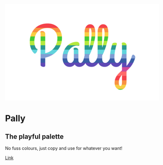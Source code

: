 ![Title](https://raw.githubusercontent.com/NiallEccles/pally/master/img/pally.png)
# Pally
## The playful palette

No fuss colours, just copy and use for whatever you want!

[Link](https://nialleccles.github.io/Pally/)

